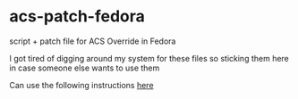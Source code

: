 # acs-patch-fedora
script + patch file for ACS Override in Fedora

I got tired of digging around my system for these files so sticking them here in case someone else wants to use them

Can use the following instructions [here](https://fedoraproject.org/wiki/Building_a_custom_kernel)
